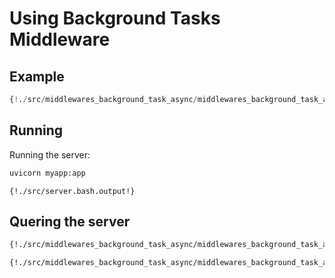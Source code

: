 # Using Background Tasks Middleware

## Example

```python
{!./src/middlewares_background_task_async/middlewares_background_task_async.py!}
```

## Running 

Running the server:

```bash
uvicorn myapp:app
```

```
{!./src/server.bash.output!}
```

## Quering the server

```bash
{!./src/middlewares_background_task_async/middlewares_background_task_async_curl.bash!}
```

```
{!./src/middlewares_background_task_async/middlewares_background_task_async_curl.bash.output!}
```

